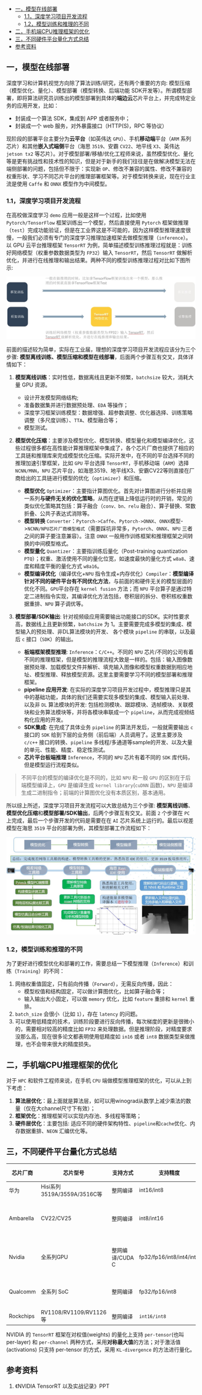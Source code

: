 
- [一，模型在线部署](#一模型在线部署)
  - [1.1，深度学习项目开发流程](#11深度学习项目开发流程)
  - [1.2，模型训练和推理的不同](#12模型训练和推理的不同)
- [二，手机端CPU推理框架的优化](#二手机端cpu推理框架的优化)
- [三，不同硬件平台量化方式总结](#三不同硬件平台量化方式总结)
- [参考资料](#参考资料)

## 一，模型在线部署

深度学习和计算机视觉方向除了算法训练/研究，还有两个重要的方向: 模型压缩（模型优化、量化）、模型部署（模型转换、后端功能 SDK开发等）。所谓模型部署，即将算法研究员训练出的模型部署到具体的**端边云**芯片平台上，并完成特定业务的应用开发，比如：
- 封装成一个算法 SDK，集成到 APP 或者服务中；
- 封装成一个 web 服务，对外暴露接口（HTTP(S)，RPC 等协议）

现阶段的部署平台主要分为**云平台**（如英伟达 `GPU`）、手机**移动端**平台（`ARM` 系列芯片）和其他**嵌入式端侧**平台（海思 `3519`、安霸 `CV22`、地平线 `X3`、英伟达 `jetson tx2` 等芯片）。对于模型部署/移植/优化工程师来说，虽然模型优化、量化等是更有挑战性和技术性的知识，但是对于新手的我们往往是在做解决模型无法在端侧部署的问题，包括但不限于：实现新 `OP`、修改不兼容的属性、修改不兼容的权重形状、学习不同芯片平台的推理部署框架等。对于模型转换来说，现在行业主流是使用 `Caffe` 和 `ONNX` 模型作为中间模型。

### 1.1，深度学习项目开发流程

在高校做深度学习 `demo` 应用一般是这样一个过程，比如使用 `Pytorch/TensorFlow` 框架训练出一个模型，然后直接使用 `Pytorch` 框架做推理（`test`）完成功能验证，但是在工业界这是不可能的，因为这样模型推理速度很慢，一般我们必须有专门的深度学习推理加速框架去做模型推理（`inference`）。以 GPU 云平台推理框架 `TensorRT` 为例，简单描述模型训练推理过程就是：训练好网络模型（权重参数数据类型为 `FP32`）输入 `TensorRT`，然后 `TensorRT` 做解析优化，并进行在线推理和输出结果。两种不同的模型训练推理过程对比如下图所示:

![训练和推理.jpg](../images/deploy_summary/训练和推理.jpg)

前面的描述较为简单，实际在工业届，理想的深度学习项目开发流程应该分为三个步骤: **模型离线训练、模型压缩和模型在线部署**，后面两个步骤互有交叉，具体详情如下：

1. **模型离线训练**：实时性低，数据离线且更新不频繁，`batchsize` 较大，消耗大量 GPU 资源。
    + 设计开发模型网络结构;
    + 准备数据集并进行数据预处理、`EDA` 等操作；
    + 深度学习框架训练模型：数据增强、超参数调整、优化器选择、训练策略调整（多尺度训练）、`TTA`、模型融合等；
    + 模型测试。

2. **模型优化压缩**：主要涉及模型优化、模型转换、模型量化和模型编译优化，这些过程很多都在高性能计算推理框架中集成了，各个芯片厂商也提供了相应的工具链和推理库来完成模型优化压缩。实际开发中，在不同的平台选择不同的推理加速引擎框架，比如 `GPU` 平台选择 `TensorRT`，手机移动端（`ARM`）选择 `NCNN/MNN`，`NPU` 芯片平台，如海思3519、地平线X3、安霸CV22等则直接在厂商给出的工具链进行模型的优化（`optimizer`）和压缩。
    + **模型优化** `Optimizer`：主要指计算图优化。首先对计算图进行分析并应用一系列**与硬件无关的优化策略**，从而在逻辑上降低运行时的开销，常见的类似优化策略其包括：算子融合（`conv、bn、relu` 融合）、算子替换、常数折叠、公共子表达式消除等。
    + **模型转换** `Converter`：`Pytorch->Caffe`、`Pytorch->ONNX`、`ONNX`模型->`NCNN/NPU芯片厂商模型格式`（需要踩坑非常多，`Pytorch`、`ONNX`、`NPU` 三者之间的算子要注意兼容）。注意 `ONNX` 一般用作训练框架和推理框架之间转换的中间模型格式。
    + **模型量化** `Quantizer`：主要指训练后量化（Post-training quantization `PTQ`）；权重、激活使用不同的量化位宽，如速度最快的量化方式 `w8a8`、速度和精度平衡的量化方式 `w8a16`。
    + **模型编译优化**（编译优化+`NPU` 指令生成+内存优化）`Compiler`：**模型编译针对不同的硬件平台有不同优化方法**，与前面的和硬件无关的模型层面的优化不同。`GPU`平台存在 `kernel fusion` 方法；而 `NPU` 平台算子是通过特定二进制指令实现，其编译优化方法包括，卷积层的拆分、卷积核权重数据重排、`NPU` 算子调优等。

3. **模型部署/SDK输出**: 针对视频级应用需要输出功能接口的SDK。实时性要求高，数据线上且更新频繁，`batchsize` 为 1。主要需要完成多模型的集成、模型输入的预处理、非DL算法模块的开发、 各个模块 `pipeline` 的串联，以及最后 `c` 接口（`SDK`）的输出。
    + **板端框架模型推理**: `Inference`：`C/C++`。不同的 `NPU` 芯片/不同的公司有着不同的推理框架，但是模型的推理流程大致是一样的。包括：输入图像数据预处理、加载模型文件并解析、填充输入图像和模型权重数据到相应地址、模型推理、释放模型资源。这里主要需要学习不同的模型部署和推理框架。
    + **pipeline 应用开发**: 在实际的深度学习项目开发过程中，模型推理只是其中的基础功能，具体的我们还需要实现多模型的集成、模型输入前处理、以及非 `DL` 算法模块的开发: 包括检测模块、跟踪模块、选帧模块、关联模块和业务算法模块等，并将各模块串联成一个 `pipeline`，从而完成视频结构化应用的开发。
    + **SDK集成**: 在完成了具体业务 `pipeline` 的算法开发后，一般就需要输出 `c` 接口的 `SDK` 给到下层的业务侧（前后端）人员调用了。这里主要涉及 `c/c++` 接口的转换、`pipeline` 多线程/多通道等sample的开发、以及大量的单元、性能、精度、稳定性测试。
    + **芯片平台板端推理** `Inference`，不同的 `NPU` 芯片有着不同的 `SDK` 库代码，但是模型运行流程类似。

> 不同平台的模型的编译优化是不同的，比如 `NPU` 和一般 `GPU` 的区别在于后端模型编译上，`GPU` 是编译生成 `kernel library`(`cuDNN` 函数)，`NPU` 是编译生成二进制指令；前端的计算图优化没有本质区别，基本通用。

所以综上所述，深度学习项目开发流程可以大致总结为三个步骤: **模型离线训练**、**模型优化压缩**和**模型部署/SDK输出**，后两个步骤互有交叉。前面 `2` 个步骤在 `PC` 上完成，最后一个步骤开发的代码是需要在在 `AI` 芯片系统上运行的。最后以视差模型在海思 `3519` 平台的部署为例，其模型部署工作流程如下：

![视差模型在海思3519平台部署工作流程.png](../images/deploy_summary/视差模型在海思3519平台部署流程.jpg)

### 1.2，模型训练和推理的不同

为了更好进行模型优化和部署的工作，需要总结一下模型推理（`Inference`）和训练（`Training`）的不同：

1. 网络权重值固定，只有前向传播（`Forward`），无需反向传播，因此：
    + 模型权值和结构固定，可以做计算图优化，比如算子融合等；
    + 输入输出大小固定，可以做 `memory` 优化，比如 `feature` 重排和 `kernel` 重排。
2. `batch_size` 会很小（比如 `1`），存在 `latency` 的问题。
3. 可以使用低精度的技术，训练阶段要进行反向传播，每次梯度的更新是很微小的，需要相对较高的精度比如 `FP32` 来处理数据。但是推理阶段，对精度要求没那么高，现在很多论文都表明使用低精度如 `in16` 或者 `int8` 数据类型来做推理，也不会带来很大的精度损失。

## 二，手机端CPU推理框架的优化

对于 `HPC` 和软件工程师来说，在手机 `CPU` 端做模型推理框架的优化，可以从上到下考虑：

1. **算法层优化**：最上面就是算法层，如可以用winograd从数学上减少乘法的数量（仅在大channel尺寸下有效）；
2. **框架优化**：推理框架可以实现内存池、多线程等策略；
3. **硬件层优化**：主要包括: 适应不同的硬件架构特性、`pipeline`和`cache`优化、内存数据重排、`NEON` 汇编优化等。

## 三，不同硬件平台量化方式总结

| 芯片厂商 | 芯片型号 | 支持方式 | 支持精度 | 量化方式/范围 |量化工具|
| ------ | -------- | ------ | ------ | ----------- |--------|
| 华为     | Hisi系列3519A/3559A/3516C等|  整网编译|int16/int8 |非线性(对数) 量化 |nnie_mapper|
|Ambarella|CV22/CV25|整网编译|int8/int16|支持权重激活选择不同的位宽量化、自动搜索最优的量化策略|工具链CNNGen 的 Parsers|
|Nvidia|全系列GPU|整网编译/CUDA C|fp32/fp16/int8/int4/int1|`TensorRT`: 非对称 KL 散度 + `per-channel/per-layer` 量化|`TensorRT` 框架|
|Qualcomm|全系列 SoC	|整网编译|fp32/fp16/int8|**非对称最大最小值量化** + `per-layer` 量化|AIMET 模型量化压缩工具|
|Rockchips|RV1108/RV1109/RV1126等|整网编译|`int16/int8`|非对称量化/混合量化|RKNN Toolkit2|

NVIDIA 的 `TensorRT` 框架在对权值(weights) 的量化上支持 `per-tensor`(也叫 per-layer) 和 `per-channel` 两种方式，采用**对称最大值**的方法；对于激活值(activations) 只支持 per-tensor 的方式，采用 `KL-divergence` 的方法进行量化。

## 参考资料

1. 《NVIDIA TensorRT 以及实战记录》PPT
